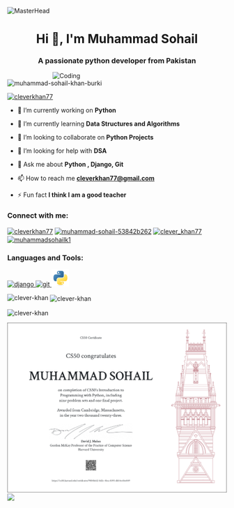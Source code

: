 ![MasterHead](https://user-images.githubusercontent.com/10498744/210012254-234538ff-d198-48aa-8964-37e6fd45d227.gif)
<h1 align="center">Hi 👋, I'm Muhammad Sohail</h1>
<h3 align="center">A passionate python developer from Pakistan</h3>
<img align="right" alt="Coding" width="400" src="https://cdn.dribbble.com/users/926537/screenshots/4502924/media/79e26abb3fb85b42f2722cf22da095dc.gif">

<p align="left"> <img src="https://komarev.com/ghpvc/?username=muhammad-sohail-khan-burki&label=Profile%20views&color=0e75b6&style=flat" alt="muhammad-sohail-khan-burki" /> </p>

<p align="left"> <a href="https://twitter.com/cleverkhan77" target="blank"><img src="https://img.shields.io/twitter/follow/cleverkhan77?logo=twitter&style=for-the-badge" alt="cleverkhan77" /></a> </p>

- 🔭 I’m currently working on **Python**

- 🌱 I’m currently learning **Data Structures and Algorithms**

- 👯 I’m looking to collaborate on **Python Projects**

- 🤝 I’m looking for help with **DSA**

- 💬 Ask me about **Python , Django, Git**

- 📫 How to reach me **cleverkhan77@gmail.com**

- ⚡ Fun fact **I think I am a good teacher**

<h3 align="left">Connect with me:</h3>
<p align="left">
<a href="https://twitter.com/cleverkhan77" target="blank"><img align="center" src="https://raw.githubusercontent.com/rahuldkjain/github-profile-readme-generator/master/src/images/icons/Social/twitter.svg" alt="cleverkhan77" height="30" width="40" /></a>
<a href="https://linkedin.com/in/muhammad-sohail-53842b262" target="blank"><img align="center" src="https://raw.githubusercontent.com/rahuldkjain/github-profile-readme-generator/master/src/images/icons/Social/linked-in-alt.svg" alt="muhammad-sohail-53842b262" height="30" width="40" /></a>
<a href="https://instagram.com/clever_khan77" target="blank"><img align="center" src="https://raw.githubusercontent.com/rahuldkjain/github-profile-readme-generator/master/src/images/icons/Social/instagram.svg" alt="clever_khan77" height="30" width="40" /></a>
<a href="https://www.hackerrank.com/muhammadsohailk1" target="blank"><img align="center" src="https://raw.githubusercontent.com/rahuldkjain/github-profile-readme-generator/master/src/images/icons/Social/hackerrank.svg" alt="muhammadsohailk1" height="30" width="40" /></a>
</p>

<h3 align="left">Languages and Tools:</h3>
<p align="left"> <a href="https://www.djangoproject.com/" target="_blank" rel="noreferrer"> <img src="https://cdn.worldvectorlogo.com/logos/django.svg" alt="django" width="40" height="40"/> </a> <a href="https://git-scm.com/" target="_blank" rel="noreferrer"> <img src="https://www.vectorlogo.zone/logos/git-scm/git-scm-icon.svg" alt="git" width="40" height="40"/> </a> <a href="https://www.python.org" target="_blank" rel="noreferrer"> <img src="https://raw.githubusercontent.com/devicons/devicon/master/icons/python/python-original.svg" alt="python" width="40" height="40"/> </a> </p>

<p><img align="left" src="https://github-readme-stats.vercel.app/api/top-langs?username=clever-khan&show_icons=true&locale=en&layout=compact" alt="clever-khan" /></p>

<p>&nbsp;<img align="center" src="https://github-readme-stats.vercel.app/api?username=clever-khan&show_icons=true&locale=en" alt="clever-khan" /></p>

<p><img align="center" src="https://github-readme-streak-stats.herokuapp.com/?user=clever-khan&" alt="clever-khan" /></p>

![PYTHON](CS50P.png)
<img src="https://pbs.twimg.com/media/FrXB6UEX0AITqv_?format=jpg&name=small">